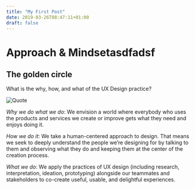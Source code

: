 ```yaml
---
title: "My First Post"
date: 2019-03-26T08:47:11+01:00
draft: false
---
```



# Approach & Mindsetasdfadsf
## The golden circle

What is the why, how, and what of the UX Design practice?

![Quote](/hugo-quickstart/Purple.png)

*Why we do what we do*: We envision a world where everybody who uses the products and services we create or improve gets what they need and enjoys doing it.

*How we do it*: We take a human-centered approach to design. That means we seek to deeply understand the people we’re designing for by talking to them and observing what they do and keeping them at the center of the creation process.

*What we do*: We apply the practices of UX design (including research, interpretation, ideation, prototyping) alongside our teammates and stakeholders to co-create useful, usable, and delightful experiences.
